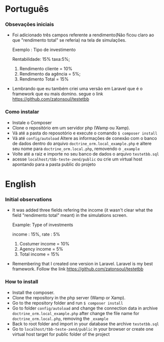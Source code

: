 # Português


### Obsevações iniciais
- Foi adicionado três campos referente a rendimento(Não ficou claro ao que "rendimento total" se referia) na tela de simulações.

	Exemplo : Tipo de investimento

	Rentabilidade: 15%
	taxa:5%;

	1. Rendimento cliente = 10%
	2. Rendimento da agência = 5%;
	3. Rendimento Total = 15%

- Lembrando que eu também criei uma versão em Laravel que é o framework que eu mais domino. segue o link https://github.com/zatonsoul/testetbb

### Como instalar
- Instale o Composer
- Clone o repositório em um servidor php (Wamp ou Xamp).
- Vá até a pasta do reposotório e execute o comando ```$ composer install ```
- Vá até ```config/autoload``` Altere as informações de conexão com o banco de dados dentro do arquivo ```doctrine_orm.local_example.php``` e altere seu nome para ```doctrine_orm.local.php```, removendo o ```_example```
- Volte até a raiz e importe no seu banco de dados o arquivo ```testetbb.sql```
- acesse ```localhost/tbb-teste-zend/public``` ou crie um virtual host apontando para a pasta public do projeto

# English
### Initial observations
- It was added three fields refering the income (it wasn't clear what the field "rendimento total" meant) in the simulations screen.

	Example: Type of investments
    
    income : 15%, rate : 5%
    
    1. Costumer income = 10%
    2. Agency income = 5%
    3. Total income = 15%
 
 - Remembering that I created one version in Laravel. Laravel is my best framework. Follow the link https://github.com/zatonsoul/testetbb

### How to install
- Install the composer.
- Clone the repository in the php server (Wamp or Xamp).
- Go to the repository folder and run ```$ composer install ```
- Go to folder ```config/autoload``` and change the connection data in archive ```doctrine_orm.local_example.php``` after change the file name for ```doctrine_orm.local.php```, removing the ```_example```
- Back to root folder and import in your database the archive ```testetbb.sql```
- Go to ```localhost/tbb-teste-zend/public``` in your browser or create one virtual host target for public folder of the project
